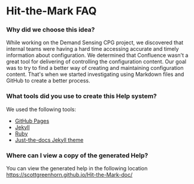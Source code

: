 # Hit-the-Mark FAQ

### Why did we choose this idea?
While working on the Demand Sensing CPG project, we discovered that internal teams were having a hard time accessing accurate and timely information about configuration. We determined that Confluence wasn't a great tool for delivering of controlling the configuration content. Our goal was to try to find a better way of creating and maintaining configuration content. That's when we started investigating using Markdown files and GitHub to create a better process.

### What tools did you use to create this Help system?
We used the following tools:
+ [GitHub Pages](https://pages.github.com/)
+ [Jekyll](https://jekyllrb.com/)
+ [Ruby](https://www.ruby-lang.org/en/)
+ [Just-the-docs Jekyll theme](https://just-the-docs.github.io/just-the-docs/)

### Where can I view a copy of the generated Help? 
You can view the generated help in the following location https://scottgreenhorn.github.io/Hit-the-Mark-doc/


